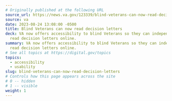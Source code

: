 ```yaml
---
# Originally published at the following URL
source_url: https://news.va.gov/123339/blind-veterans-can-now-read-decision-letters/
source: va
date: 2023-08-24 13:08:00 -0500
title: Blind Veterans can now read decision letters
deck: VA now offers accessibility to blind Veterans so they can independently
  read decision letters online.
summary: VA now offers accessibility to blind Veterans so they can independently
  read decision letters online.
# See all topics at https://digital.gov/topics
topics:
  - accessibility
  - usability
slug: blind-veterans-can-now-read-decision-letters
# Controls how this page appears across the site
# 0 -- hidden
# 1 -- visible
weight: 1
---
```


